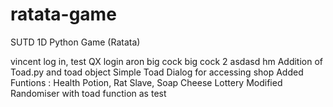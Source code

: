 # ratata-game
SUTD 1D Python Game (Ratata)

vincent log in, test
QX login
aron big cock
big cock 2
asdasd
hm
Addition of Toad.py and toad object
Simple Toad Dialog for accessing shop
Added Funtions : Health Potion, Rat Slave, Soap Cheese Lottery
Modified Randomiser with toad function as test